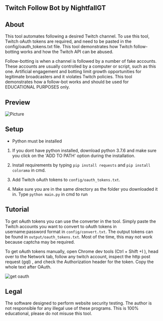## Twitch Follow Bot by NightfallGT
## About
This tool automates following a desired Twitch channel. To use this tool, Twitch oAuth tokens are required, and need to be pasted in the config/oauth_tokens.txt file. 
This tool demonstrates how Twitch follow-botting works and how the Twitch API can be abused. 

Follow-botting is when a channel is followed by a number of fake accounts. These accounts are usually controlled by a computer or script, such as this one. 
Artificial engagement and botting limit growth opportunities for legitimate broadcasters and it violates Twitch policies. This tool demonstrates how a follow-bot works
and should be used for EDUCATIONAL PURPOSES only.

## Preview
![Picture](https://i.ibb.co/YkdSg4C/Screenshot-358.png)

## Setup
- Python must be installed

1. If you dont have python installed, download python 3.7.6
and make sure you click on the 'ADD TO PATH' option during
the installation.

2. Install requirements by typing ```pip install requests``` and  ```pip install colorama``` in cmd.

3.  Add Twitch oAuth tokens to ```config/oauth_tokens.txt```.

4.  Make sure you are in the same directory as the folder you downloaded it in.  Type
```python main.py``` in cmd to run

## Tutorial
To get oAuth tokens you can use the converter in the tool. Simply paste the Twitch accounts you want to convert to oAuth tokens in username:password format in ```config/convert.txt```. The output tokens can be found in ```output/oauth_tokens.txt```. Most of the time, this may not work because captcha may be required.

To get oAuth tokens manually, open Chrome dev tools (Ctrl + Shift +I ), head over to the Network tab, follow any twitch account, inspect the http post request (gql) , and check the Authorization header for the token. Copy the whole text after OAuth.

![get oauth](https://user-images.githubusercontent.com/75003671/112411090-45f09d00-8d57-11eb-8922-188876cc00ad.gif)

## Legal
The software designed to perform website security testing.
The author is not responsible for any illegal use of these programs.
This is 100% educational, please do not misuse this tool.


